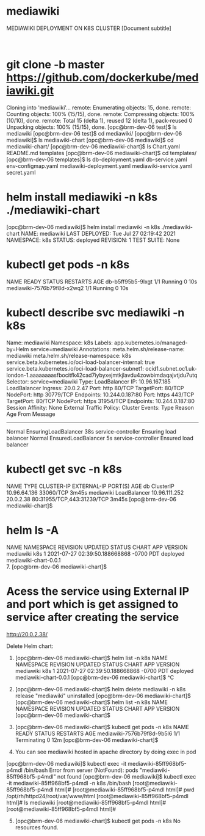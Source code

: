 # mediawiki
 
MEDIAWIKI DEPLOYMENT ON K8S CLUSTER
[Document subtitle]
 
 
# git clone -b master https://github.com/dockerkube/mediawiki.git
Cloning into 'mediawiki'...
remote: Enumerating objects: 15, done.
remote: Counting objects: 100% (15/15), done.
remote: Compressing objects: 100% (10/10), done.
remote: Total 15 (delta 1), reused 12 (delta 1), pack-reused 0
Unpacking objects: 100% (15/15), done.
[opc@brm-dev-06 test]$ ls
mediawiki
[opc@brm-dev-06 test]$ cd mediawiki/
[opc@brm-dev-06 mediawiki]$ ls
mediawiki-chart
[opc@brm-dev-06 mediawiki]$ cd mediawiki-chart/
[opc@brm-dev-06 mediawiki-chart]$ ls
Chart.yaml  README.md  templates
[opc@brm-dev-06 mediawiki-chart]$ cd templates/
[opc@brm-dev-06 templates]$ ls
db-deployment.yaml  db-service.yaml  env-configmap.yaml  mediawiki-deployment.yaml  mediawiki-service.yaml  secret.yaml

# helm install mediawiki -n k8s ./mediawiki-chart
[opc@brm-dev-06 mediawiki]$ helm install mediawiki -n k8s ./mediawiki-chart
NAME: mediawiki
LAST DEPLOYED: Tue Jul 27 02:19:42 2021
NAMESPACE: k8s
STATUS: deployed
REVISION: 1
TEST SUITE: None


# kubectl get pods -n k8s
NAME                         READY   STATUS    RESTARTS   AGE
db-b5ff95b5-9lxgt            1/1     Running   0          10s
mediawiki-7576b79f8d-x2wq2   1/1     Running   0          10s

# kubectl describe svc mediawiki -n k8s
Name:                     mediawiki
Namespace:                k8s
Labels:                   app.kubernetes.io/managed-by=Helm
                          service=mediawiki
Annotations:              meta.helm.sh/release-name: mediawiki
                          meta.helm.sh/release-namespace: k8s
                          service.beta.kubernetes.io/oci-load-balancer-internal: true
                          service.beta.kubernetes.io/oci-load-balancer-subnet1:
                            ocid1.subnet.oc1.uk-london-1.aaaaaaaasfbocitfk42cad7iybyxejmtkjlavdu4zowbimdaqajvtjdu7utq
Selector:                 service=mediawiki
Type:                     LoadBalancer
IP:                       10.96.167.185
LoadBalancer Ingress:     20.0.2.47
Port:                     http  80/TCP
TargetPort:               80/TCP
NodePort:                 http  30779/TCP
Endpoints:                10.244.0.187:80
Port:                     https  443/TCP
TargetPort:               80/TCP
NodePort:                 https  31954/TCP
Endpoints:                10.244.0.187:80
Session Affinity:         None
External Traffic Policy:  Cluster
Events:
  Type    Reason                Age   From                Message
  ----    ------                ----  ----                -------
  Normal  EnsuringLoadBalancer  38s   service-controller  Ensuring load balancer
  Normal  EnsuredLoadBalancer   5s    service-controller  Ensured load balancer


# kubectl get svc -n k8s
NAME        TYPE           CLUSTER-IP      EXTERNAL-IP   PORT(S)                      AGE
db          ClusterIP      10.96.64.136    <none>        33060/TCP                    3m45s
mediawiki   LoadBalancer   10.96.111.252   20.0.2.38     80:31955/TCP,443:31239/TCP   3m45s
[opc@brm-dev-06 mediawiki-chart]$

# helm ls -A
NAME                    NAMESPACE               REVISION        UPDATED                                 STATUS          CHART                           APP VERSION
mediawiki               k8s                     1               2021-07-27 02:39:50.188668868 -0700 PDT deployed        mediawiki-chart-0.0.1                
7.	[opc@brm-dev-06 mediawiki-chart]$

# Acess the service using External IP and port which is get assigned to service after creating the service 
http://20.0.2.38/
 

Delete Helm chart:
1.	[opc@brm-dev-06 mediawiki-chart]$ helm list -n k8s
NAME            NAMESPACE       REVISION        UPDATED                                 STATUS          CHART                   APP VERSION
mediawiki       k8s             1               2021-07-27 02:39:50.188668868 -0700 PDT deployed        mediawiki-chart-0.0.1
[opc@brm-dev-06 mediawiki-chart]$ ^C
2.	[opc@brm-dev-06 mediawiki-chart]$ helm delete mediawiki -n k8s
release "mediawiki" uninstalled
[opc@brm-dev-06 mediawiki-chart]$
[opc@brm-dev-06 mediawiki-chart]$ helm list -n k8s
NAME    NAMESPACE       REVISION        UPDATED STATUS  CHART   APP VERSION
[opc@brm-dev-06 mediawiki-chart]$

3.	[opc@brm-dev-06 mediawiki-chart]$ kubectl get pods -n k8s
NAME                         READY   STATUS        RESTARTS   AGE
mediawiki-7576b79f8d-9b5l6   1/1     Terminating   0          12m
[opc@brm-dev-06 mediawiki-chart]$
4.	You can see mediawiki hosted in apache directory by doing exec in pod

[opc@brm-dev-06 mediawiki]$ kubectl exec -it mediawiki-85ff968bf5-p4mdl /bin/bash
Error from server (NotFound): pods "mediawiki-85ff968bf5-p4mdl" not found
[opc@brm-dev-06 mediawiki]$ kubectl exec -it mediawiki-85ff968bf5-p4mdl -n k8s /bin/bash
[root@mediawiki-85ff968bf5-p4mdl html]#
[root@mediawiki-85ff968bf5-p4mdl html]# pwd
/opt/rh/httpd24/root/var/www/html
[root@mediawiki-85ff968bf5-p4mdl html]# ls
mediawiki
[root@mediawiki-85ff968bf5-p4mdl html]#
[root@mediawiki-85ff968bf5-p4mdl html]#

5.	[opc@brm-dev-06 mediawiki-chart]$ kubectl get pods -n k8s
No resources found.

 


